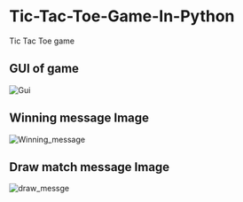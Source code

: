 # Tic-Tac-Toe-Game-In-Python


Tic Tac Toe game

## GUI of game

![Gui](https://user-images.githubusercontent.com/52067673/83345735-36b9e200-a334-11ea-942e-d9dda5586477.png)

## Winning message Image

![Winning_message](https://user-images.githubusercontent.com/52067673/83345776-7ed90480-a334-11ea-9fff-ddb43ca7401a.png)

## Draw match message Image

![draw_messge](https://user-images.githubusercontent.com/52067673/83345796-9c0dd300-a334-11ea-8204-cb2611819a8a.png)
